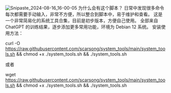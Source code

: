 
![Snipaste_2024-08-16_16-00-05](https://github.com/user-attachments/assets/74b6d86c-9a18-403c-b8ab-b5cab08ce571)
为什么会有这个脚本？
日常中发现很多命令每次都需要手动输入，非常不方便，所以整合到脚本中，易于维护和查看。
这是一个非常简易化的系统工具合集，目前是初步版本，方便自己使用。
全部来自 ChatGPT 的训练结果，逐步添加更多常用功能，环境为 Debian 12 系统。
安装使用方法：

curl -O https://raw.githubusercontent.com/scarsong/system_tools/main/system_tools.sh && chmod +x ./system_tools.sh && ./system_tools.sh

或者

wget https://raw.githubusercontent.com/scarsong/system_tools/main/system_tools.sh && chmod +x ./system_tools.sh && ./system_tools.sh

